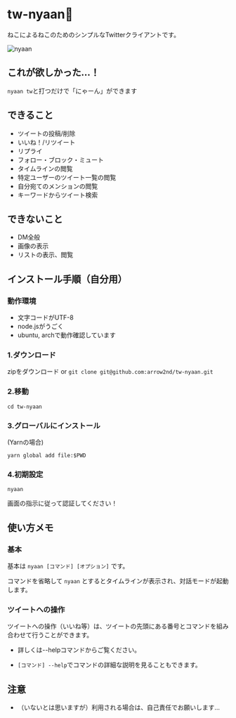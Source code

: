 # tw-nyaan🐾

ねこによるねこのためのシンプルなTwitterクライアントです。

![nyaan](https://user-images.githubusercontent.com/44780846/88927372-444b0400-d2b2-11ea-8433-dc7edeed9a08.png)

## これが欲しかった…！

```nyaan tw```と打つだけで「にゃーん」ができます

## できること
- ツイートの投稿/削除
- いいね！/リツイート
- リプライ
- フォロー・ブロック・ミュート
- タイムラインの閲覧
- 特定ユーザーのツイート一覧の閲覧
- 自分宛てのメンションの閲覧
- キーワードからツイート検索

## できないこと
- DM全般
- 画像の表示
- リストの表示、閲覧

## インストール手順（自分用）

### 動作環境
- 文字コードがUTF-8
- node.jsがうごく
- ubuntu, archで動作確認しています

### 1.ダウンロード

zipをダウンロード or ```git clone git@github.com:arrow2nd/tw-nyaan.git```

### 2.移動

```cd tw-nyaan```

### 3.グローバルにインストール

(Yarnの場合)

```yarn global add file:$PWD ``` 

### 4.初期設定

```nyaan```

画面の指示に従って認証してください！

## 使い方メモ

### 基本
基本は ```nyaan [コマンド] [オプション]``` です。

コマンドを省略して ```nyaan``` とするとタイムラインが表示され、対話モードが起動します。

### ツイートへの操作
ツイートへの操作（いいね等）は、ツイートの先頭にある番号とコマンドを組み合わせて行うことができます。

- 詳しくは--helpコマンドからご覧ください。

- ```[コマンド] --help```でコマンドの詳細な説明を見ることもできます。

## 注意
- （いないとは思いますが）利用される場合は、自己責任でお願いします…
